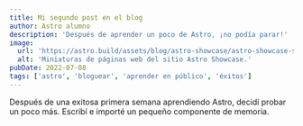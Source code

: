 ```yaml
---
title: Mi segundo post en el blog
author: Astro alumno
description: 'Después de aprender un poco de Astro, ¡no podía parar!'
image:
  url: 'https://astro.build/assets/blog/astro-showcase/astro-showcase-screenshot.jpg'
  alt: 'Miniaturas de páginas web del sitio Astro Showcase.'
pubDate: 2022-07-08
tags: ['astro', 'bloguear', 'aprender en público', 'éxitos']
---
```


Después de una exitosa primera semana aprendiendo Astro, decidí probar un poco más. Escribí e importé un pequeño componente de memoria.
